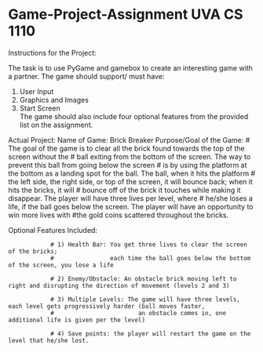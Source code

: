 # Game-Project-Assignment UVA CS 1110 

Instructions for the Project:

The task is to use PyGame and gamebox to create an interesting game with a partner.
The game should support/ must have:
   1) User Input
   2) Graphics and Images
   3) Start Screen  
 The game should also include four optional features from the provided list on the assignment. 

  
 Actual Project:
 Name of Game: Brick Breaker
 Purpose/Goal of the Game:
                # The goal of the game is to clear all the brick found towards the top of the screen without the
                # ball exiting from the bottom of the screen. The way to prevent this ball from going below the screen
                # is by using the platform at the bottom as a landing spot for the ball. The ball, when it hits the platform
                # the left side, the right side, or top of the screen, it will bounce back; when it hits the bricks, it will
                # bounce off of the brick it touches while making it disappear. The player will have three lives per level, where
                # he/she loses a life, if the ball goes below the screen. The player will have an opportunity to win more lives with
                #the gold coins scattered throughout the bricks.

 Optional Features Included:

                # 1) Health Bar: You get three lives to clear the screen of the bricks;
                #                each time the ball goes below the bottom of the screen, you lose a life

                # 2) Enemy/Obstacle: An obstacle brick moving left to right and disrupting the direction of movement (levels 2 and 3)

                # 3) Multiple Levels: The game will have three levels, each level gets progressively harder (ball moves faster,
                #                        an obstacle comes in, one additional life is given per the level)

                # 4) Save points: the player will restart the game on the level that he/she lost.
  
